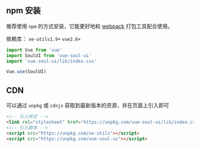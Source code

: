 ## npm 安装
推荐使用 `npm` 的方式安装，它能更好地和 [webpack](https://webpack.js.org/) 打包工具配合使用。

依赖库： `xe-utils1.9+`  `vue2.6+`

```js
import Vue from 'vue'
import SoulUI from 'vue-soul-ui'
import 'vue-soul-ui/lib/index.css'

Vue.use(SoulUI)
```

## CDN
可以通过 `unpkg` 或 `cdnjs` 获取到最新版本的资源，并在页面上引入即可

```html
<!-- 引入样式 -->
<link rel="stylesheet" href="https://unpkg.com/vue-soul-ui/lib/index.css">
<!-- 引入脚本 -->
<script src="https://unpkg.com/xe-utils"></script>
<script src="https://unpkg.com/vue-soul-ui"></script>
```    

